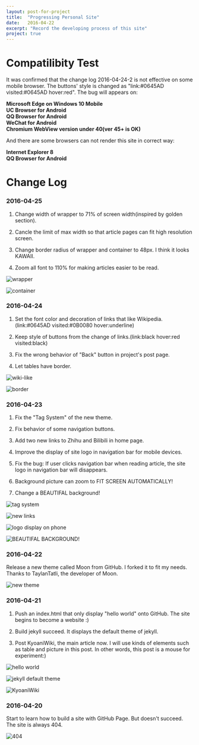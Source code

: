 ```yaml
---
layout: post-for-project
title:  "Progressing Personal Site"
date:   2016-04-22
excerpt: "Record the developing process of this site"
project: true
---
```


# Compatilibity Test

It was confirmed that the change log 2016-04-24-2 is not effective on some mobile browser. The buttons' style is changed as "link:#0645AD visited:#0645AD hover:red". The bug will appears on:

**Microsoft Edge on Windows 10 Mobile  
UC Browser for Android  
QQ Browser for Android  
WeChat for Android  
Chromium WebView version under 40(ver 45+ is OK)**  

And there are some browsers can not render this site in correct way:

**Internet Explorer 8  
QQ Browser for Android**

# Change Log

### 2016-04-25

1. Change width of wrapper to 71% of screen width(inspired by golden section).

2. Cancle the limit of max width so that article pages can fit high resolution screen.

3. Change border radius of wrapper and container to 48px. I think it looks KAWAII.

4. Zoom all font to 110% for making articles easier to be read.

![wrapper](http://7xt9ka.com2.z0.glb.qiniucdn.com/2016-04-25.png)

![container](http://7xt9ka.com2.z0.glb.qiniucdn.com/2016-04-25-0.png)

### 2016-04-24

1. Set the font color and decoration of links that like Wikipedia.(link:#0645AD visited:#0B0080 hover:underline)

2. Keep style of buttons from the change of links.(link:black hover:red visited:black)

3. Fix the wrong behavior of "Back" button in project's post page.

4. Let tables have border.

![wiki-like](http://7xt9ka.com2.z0.glb.qiniucdn.com/2016-04-24.png)

![border](http://7xt9ka.com2.z0.glb.qiniucdn.com/2016-04-24-0.png)

### 2016-04-23

1. Fix the "Tag System" of the new theme.

2. Fix behavior of some navigation buttons.

3. Add two new links to Zhihu and Bilibili in home page.

4. Improve the display of site logo in navigation bar for mobile devices.

5. Fix the bug: If user clicks navigation bar when reading article, the site logo in navigation bar will disappears.

6. Background picture can zoom to FIT SCREEN AUTOMATICALLY!

7. Change a BEAUTIFAL background!

![tag system](http://7xt9ka.com2.z0.glb.qiniucdn.com/2016-04-23-4.png)

![new links](http://7xt9ka.com2.z0.glb.qiniucdn.com/2016-04-23-3.png)

![logo display on phone](http://7xt9ka.com2.z0.glb.qiniucdn.com/S60423-192824.jpg)

![BEAUTIFAL BACKGROUND!](http://7xt9ka.com2.z0.glb.qiniucdn.com/2016-04-23-5.png)
<br>

### 2016-04-22

Release a new theme called Moon from GitHub. I forked it to fit my needs.  
Thanks to TaylanTatli, the developer of Moon.

![new theme](http://7xt9ka.com2.z0.glb.qiniucdn.com/2016-04-23.png)
<br>

### 2016-04-21

1. Push an index.html that only display "hello world" onto GitHub. The site begins to become a website :)

2. Build jekyll succeed. It displays the default theme of jekyll.

3. Post KyoaniWiki, the main article now. I will use kinds of elements such as table and picture in this post. In other words, this post is a mouse for experiment:)

![hello world](http://7xt9ka.com2.z0.glb.qiniucdn.com/2016-04-21.png)

![jekyll default theme](http://7xt9ka.com2.z0.glb.qiniucdn.com/2016-04-21-2.png)

![KyoaniWiki](http://7xt9ka.com2.z0.glb.qiniucdn.com/2016-04-22.png)
<br>

### 2016-04-20

Start to learn how to build a site with GitHub Page. But doesn't succeed. The site is always 404.

![404](http://7xt9ka.com2.z0.glb.qiniucdn.com/2016-04-20.png)

